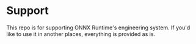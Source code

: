 # Support

This repo is for supporting ONNX Runtime's engineering system. If you'd like to use it in another places, everything is provided as is.
